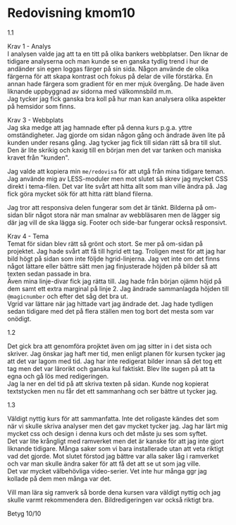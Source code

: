 ---
---
Redovisning kmom10
=========================

1.1

Krav 1 - Analys  
I analysen valde jag att ta en titt på olika bankers webbplatser. Den liknar de tidigare analyserna och man kunde se en ganska tydlig trend i hur de andänder sin egen loggas färger på sin sida. Någon använde de olika färgerna för att skapa kontrast och fokus på delar de ville förstärka. En annan hade färgera som gradient för en mer mjuk övergång. De hade även liknande uppbyggnad av sidorna med välkomnsbild m.m.  
Jag tycker jag fick ganska bra koll på hur man kan analysera olika aspekter på hemsidor som finns. 

<div class ="line-one"></div>
<div class ="line-two"></div>

Krav 3 - Webbplats  
Jag ska medge att jag hamnade efter på denna kurs p.g.a. yttre omständigheter. Jag gjorde om sidan någon gång och ändrade även lite på kunden under resans gång. Jag tycker jag fick till sidan rätt så bra till slut. Den är lite skrikig och kaxig till en början men det var tanken och maniska kravet från "kunden".

Jag valde att kopiera min `me/redovisa` för att utgå från mina tidigare teman. Jag använde mig av LESS-moduler men mot slutet så skrev jag mycket CSS direkt i tema-filen. Det var lite svårt att hitta allt som man ville ändra på. Jag fick göra mycket sök för att hitta rätt bland filerna.  

Jag tror att responsiva delen fungerar som det är tänkt. Bilderna på om-sidan blir något stora när man smalnar av webbläsaren men de lägger sig där jag vill de ska lägga sig. Footer och side-bar fungerar också responsivt.  

<div class ="line-one"></div>
<div class ="line-two"></div>

Krav 4 - Tema  
Temat för sidan blev rätt så grönt och stort. Se mer på om-sidan på projektet. Jag hade svårt att få till hgrid ett tag. Troligen mest för att jag har bild högt på sidan som inte följde hgrid-linjerna. Jag vet inte om det finns något lättare eller bättre sätt men jag finjusterade höjden på bilder så att texten sedan passade in bra.  
Även mina linje-divar fick jag rätta till. Jag hade från början ojämn höjd på dem samt ett extra marginal på linje 2. Jag ändrade sammanlagda höjden till `@magicnumber` och efter det såg det bra ut.  
Vgrid var lättare när jag hittade vart jag ändrade det. Jag hade tydligen sedan tidigare med det på flera ställen men tog bort det mesta som var onödigt.

<div class ="line-one"></div>
<div class ="line-two"></div>

1.2  

Det gick bra att genomföra projktet även om jag sitter in i det sista och skriver. Jag önskar jag haft mer tid, men enligt planen för kursen tycker jag att det var lagom med tid. Jag har inte redigerat bilder innan så det tog ett tag men det var lärorikt och ganska kul faktiskt. Blev lite sugen på att ta egna och gå lös med redigeringen.  
Jag la ner en del tid på att skriva texten på sidan. Kunde nog kopierat textstycken men nu får det ett sammanhang och ser bättre ut tycker jag.

<div class ="line-one"></div>
<div class ="line-two"></div>

1.3  

Väldigt nyttig kurs för att sammanfatta. Inte det roligaste kändes det som när vi skulle skriva analyser men det gav mycket tycker jag. Jag har lärt mig mycket css och design i denna kurs och det måste ju ses som syftet.  
Det var lite krångligt med ramverket men det är kanske för att jag inte gjort liknande tidigare. Många saker som vi bara installerade utan att veta riktigt vad det gjorde. Mot slutet förstod jag bättre var alla saker låg i ramverket och var man skulle ändra saker för att få det att se ut som jag ville.  
Det var mycket välbehövliga video-serier. Vet inte hur många ggr jag kollade på dem men många var det.

Vill man lära sig ramverk så borde dena kursen vara väldigt nyttig och jag skulle varmt rekommendera den. Bildredigeringen var också riktigt bra.

Betyg 10/10

